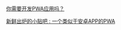 [你需要开发PWA应用吗？](https://sanwen8.cn/p/6aeBjXT.html)

[新鲜出炉的小贴吧 : 一个类似于安卓APP的PWA](http://blog.freeedit.cn/2017/06/12/Yihang-Tieba-Introduction/)